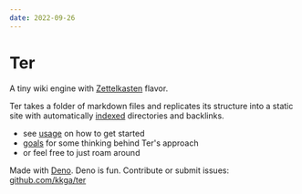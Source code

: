 ```yaml
---
date: 2022-09-26
---
```


# Ter

A tiny wiki engine with [Zettelkasten](zettelkasten.md) flavor.

Ter takes a folder of markdown files and replicates its structure into a static
site with automatically [indexed](usage#index-pages) directories and backlinks.

- see [usage](usage) on how to get started
- [goals](goals.md) for some thinking behind Ter's approach
- or feel free to just roam around

Made with [Deno](https://deno.land). Deno is fun. Contribute or submit issues:
[github.com/kkga/ter](https://github.com/kkga/ter)
